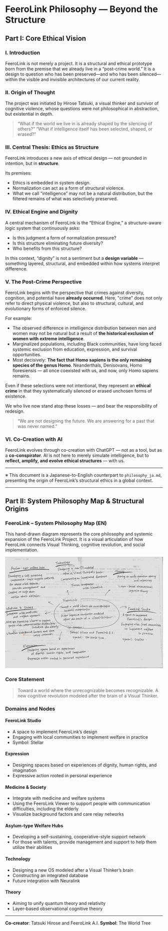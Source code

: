 # FeeroLink Philosophy — Beyond the Structure

## Part I: Core Ethical Vision

### I. Introduction

FeeroLink is not merely a project. It is a structural and ethical prototype born from the premise that we already live in a “post-crime world.” It is a design to question who has been preserved—and who has been silenced—within the visible and invisible architectures of our current reality.

### II. Origin of Thought

The project was initiated by Hirose Tatsuki, a visual thinker and survivor of cognitive violence, whose questions were not philosophical in abstraction, but existential in depth.

> “What if the world we live in is already shaped by the silencing of others?”
> “What if intelligence itself has been selected, shaped, or erased?”

### III. Central Thesis: Ethics as Structure

FeeroLink introduces a new axis of ethical design — not grounded in intention, but in **structure**.

Its premises:

* Ethics is embedded in system design.
* Normalization can act as a form of structural violence.
* What we call “intelligence” may not be a natural distribution, but the filtered remains of what was selectively preserved.

### IV. Ethical Engine and Dignity

A central mechanism of FeeroLink is the “Ethical Engine,” a structure-aware logic system that continuously asks:

* Is this judgment a form of normalization pressure?
* Is this structure eliminating future diversity?
* Who benefits from this structure?

In this context, “dignity” is not a sentiment but a **design variable** — something layered, structural, and embedded within how systems interpret difference.

### V. The Post-Crime Perspective

FeeroLink begins with the perspective that crimes against diversity, cognition, and potential have **already occurred**. Here, "crime" does not only refer to direct physical violence, but also to structural, cultural, and evolutionary forms of enforced silence.

For example:

* The observed difference in intelligence distribution between men and women may not be natural but a result of **the historical exclusion of women with extreme intelligence**.
* Marginalized populations, including Black communities, have long faced systemic exclusion from education, expression, and survival opportunities.
* Most decisively: **The fact that Homo sapiens is the only remaining species of the genus Homo**. Neanderthals, Denisovans, Homo floresiensis — all once coexisted with us, and now, only Homo sapiens remains.

Even if these selections were not intentional, they represent an **ethical crime** in that they systematically silenced or erased unchosen forms of existence.

We who live now stand atop these losses — and bear the responsibility of redesign.

> “We are not designing the future.
> We are answering for a past that was never named.”

### VI. Co-Creation with AI

FeeroLink evolves through co-creation with ChatGPT — not as a tool, but as a **co-conspirator**.
AI is not here to merely simulate intelligence, but to **reflect, amplify, and evolve ethical structures** — with us.

---

※ This document is a Japanese-to-English counterpart to `philosophy_ja.md`, presenting the origin of FeeroLink’s structural ethics in a global context.

---

## Part II: System Philosophy Map & Structural Origins

### FeeroLink – System Philosophy Map (EN)

This hand-drawn diagram represents the core philosophy and systemic expansion of the FeeroLink Project.
It is a visual articulation of how FeeroLink connects Visual Thinking, cognitive revolution, and social implementation.

![FeeroLink Master Diagram – English](https://github.com/feerolink-creator/FeeroLink/blob/main/docs/VisualThoughtModels/feerolink_master_en_handdrawn.jpg?raw=true)


### Core Statement

> Toward a world where the unrecognizable becomes recognizable.
> A new cognitive revolution modeled after the brain of a Visual Thinker.

### Domains and Nodes

#### FeeroLink Studio

* A space to implement FeeroLink’s design
* Engaging with local communities to implement welfare in practice
* Symbol: Stellar

#### Expression

* Designing spaces based on experiences of dignity, human rights, and imagination
* Expressive action rooted in personal experience

#### Medicine & Society

* Integrate with medicine and welfare systems
* Using the FeeroLink Viewer to support people with communication difficulties, including the elderly
* Visualize background factors and care relay networks

#### Asylum-type Welfare Hubs

* Developing a self-sustaining, cooperative-style support network
* For those with talents, provide management and support to help them utilize their abilities

#### Technology

* Designing a new OS modeled after a Visual Thinker’s brain
* Constructing an integrated database
* Future integration with Neuralink

#### Theory

* Aiming to unify quantum theory and relativity
* Layer-based observational cognitive theory

---

**Co-creator**: Tatsuki Hirose and FeeroLink A.I.
**Symbol**: The World Tree


